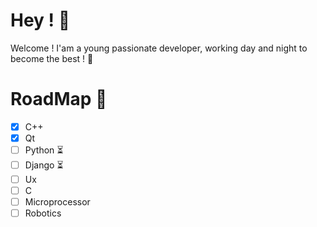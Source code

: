 # Hey ! :wave:

Welcome !
I'am a young passionate developer, working day and night to become the best ! :muscle:

# RoadMap :stars:
- [X] C++
- [X] Qt
- [ ] Python :hourglass_flowing_sand:
- [ ] Django :hourglass_flowing_sand:
- [ ] Ux
- [ ] C
- [ ] Microprocessor
- [ ] Robotics
